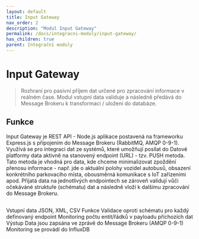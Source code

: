 ```yaml
---
layout: default
title: Input Gateway 
nav_order: 2
description: "Modul Input Gateway"
permalink: /docs/integracni-moduly/input-gateway/
has_children: true
parent: Integrační moduly
---
```


# Input Gateway

> Rozhraní pro pasivní příjem dat určené pro zpracování informace v reálném čase. Modul vstupní data validuje a následně předává do Message Brokeru k transformaci / uložení do databáze.

## Funkce

Input Gateway je REST API - Node.js aplikace postavená na frameworku Express.js s připojením do Message Brokeru (RabbitMQ, AMQP 0-9-1). Využívá se pro integraci dat ze systémů, které umožňují posílat do Datové platformy data aktivně na stanovený endpoint (URL) - tzv. PUSH metoda. Tato metoda je vhodná pro data, kde chceme minimalizovat zpoždění přenosu informace - např. jde o aktuální polohy vozidel autobusů, obsazení konkrétního parkovacího místa, obousměrná komunikace s IoT zařízeními apod. Přijatá data na jednotlivých endpointech se zároveň validují vůči očekáváné struktuře (schématu) dat a následně vloží k dalšímu zpracování do Message Brokeru.

## 
Vstupní data
JSON, XML, CSV
Funkce
Validace oproti schématu pro každý definovaný endpoint
Monitoring počtu entit/řádků v payloadu příchozích dat
Výstup
Data jsou zapsána ve zprávě do Message Brokeru (AMQP 0-9-1)
Monitoring se provádí do InfluxDB
